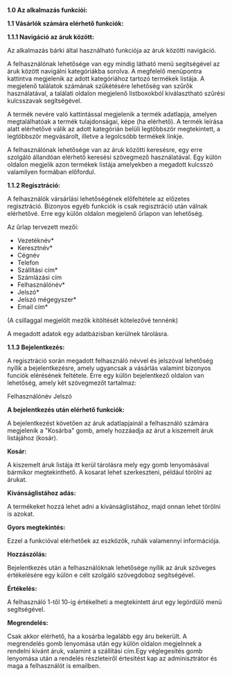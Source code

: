 **1.0 Az alkalmazás funkciói:**

 


**1.1 Vásárlók számára elérhető funkciók:**

**1.1.1 Navigáció az áruk között:**

Az alkalmazás bárki által használható funkciója az áruk közötti navigáció.

A felhasználónak lehetősége van egy mindig látható menü segítségével az áruk között navigálni kategóriákba sorolva. A megfelelő menüpontra kattintva megjelenik az adott kategóriához tartozó termékek listája. A megjelenő találatok számának szűkétésére lehetőség van szűrők használatával, a találati oldalon megjelenő listboxokból kiválasztható szűrési kulcsszavak segítségével.

A termék nevére való kattintással megjelenik a termék adatlapja, amelyen megtalálhatóak a termék tulajdonságai, képe (ha elérhető). A termék leírása alatt elérhetővé válik az adott kategórián belüli legtöbbször megtekintett, a legtöbbször megvásárolt, illetve a legolcsóbb termékek linkje.

A felhasználónak lehetősége van az áruk közötti keresésre, egy erre szolgáló állandóan elérhető keresési szövegmező használatával. Egy külön oldalon megjelik azon termékek listája amelyekben a megadott kulcsszó valamilyen formában előfordul.

**1.1.2 Regisztráció:**

A felhasználók vársárlási lehetőségének előfeltétele az előzetes regisztráció. Bizonyos egyéb funkciók is csak regisztráció után válnak elérhetővé. Erre egy külön oldalon megjelenő űrlapon van lehetőség. 

Az űrlap tervezett mezői:

- Vezetéknév*
- Keresztnév*
- Cégnév
- Telefon
- Szállítási cím*
- Számlázási cím
- Felhasználónév*
- Jelszó*
- Jelszó mégegyszer*
- Email cím*

(A csillaggal megjelölt mezők kitöltését kötelezővé tennénk)

A megadott adatok egy adatbázisban kerülnek tárolásra.

**1.1.3 Bejelentkezés:**

A regisztráció során megadott felhasználó névvel és jelszóval lehetőség nyílik a bejelentkezésre, 
amely ugyancsak a vásárlás valamint bizonyos funciók elérésének feltétele. 
Erre egy külön bejelentkező oldalon van lehetőség, amely két szövegmezőt tartalmaz:

Felhasználónév
Jelszó

**A bejelentkezés után elérhető funkciók:**

A bejelentkezést követően az áruk adatlapjainál a felhasználó számára megjelenik a "Kosárba" gomb, 
amely hozzáadja az árut a kiszemelt áruk listájához (kosár).

**Kosár:**

A kiszemelt áruk listája itt kerül tárolásra mely egy gomb lenyomásával bármikor megtekinthető.
A kosarat lehet szerkeszteni, például törölni az árukat.

**Kivánságlistához adás:**

A termékeket hozzá lehet adni a kívánságlistához, majd onnan lehet törölni is
azokat.

**Gyors megtekintés:**

Ezzel a funkcióval elérhetőek az eszközök, ruhák valamennyi információja.

**Hozzászólás:**

Bejelentkezés után a felhasználóknak lehetősége nyílik az áruk szöveges értékelésére egy külön e 
célt szolgáló szövegdoboz segítségével.

**Értékelés:**

A felhasználó 1-től 10-ig értékelheti a megtekintett árut egy legördülő menü segítségével.

**Megrendelés:**

Csak akkor elérhető, ha a kosárba legalább egy áru bekerült. 
A megrendelés gomb lenyomása után egy külön oldalon megjelnnek a rendelni kívánt áruk, 
valamint a szállítási cím.Egy véglegesítés gomb lenyomása után a rendelés részleteiről 
értesítést kap az adminisztrátor és maga a felhasználót is emailben.